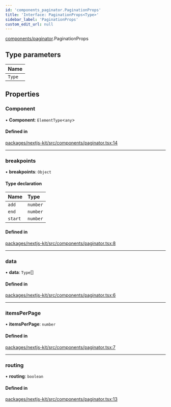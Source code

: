 ```yaml
---
id: 'components_paginator.PaginationProps'
title: 'Interface: PaginationProps<Type>'
sidebar_label: 'PaginationProps'
custom_edit_url: null
---
```


[components/paginator](../modules/components_paginator.md).PaginationProps

## Type parameters

| Name   |
| :----- |
| `Type` |

## Properties

### Component

• **Component**: `ElementType`<`any`\>

#### Defined in

[packages/nextjs-kit/src/components/paginator.tsx:14](https://github.com/CobyPear/decoupled-kit-js/blob/1d4dd35e/packages/nextjs-kit/src/components/paginator.tsx#L14)

---

### breakpoints

• **breakpoints**: `Object`

#### Type declaration

| Name    | Type     |
| :------ | :------- |
| `add`   | `number` |
| `end`   | `number` |
| `start` | `number` |

#### Defined in

[packages/nextjs-kit/src/components/paginator.tsx:8](https://github.com/CobyPear/decoupled-kit-js/blob/1d4dd35e/packages/nextjs-kit/src/components/paginator.tsx#L8)

---

### data

• **data**: `Type`[]

#### Defined in

[packages/nextjs-kit/src/components/paginator.tsx:6](https://github.com/CobyPear/decoupled-kit-js/blob/1d4dd35e/packages/nextjs-kit/src/components/paginator.tsx#L6)

---

### itemsPerPage

• **itemsPerPage**: `number`

#### Defined in

[packages/nextjs-kit/src/components/paginator.tsx:7](https://github.com/CobyPear/decoupled-kit-js/blob/1d4dd35e/packages/nextjs-kit/src/components/paginator.tsx#L7)

---

### routing

• **routing**: `boolean`

#### Defined in

[packages/nextjs-kit/src/components/paginator.tsx:13](https://github.com/CobyPear/decoupled-kit-js/blob/1d4dd35e/packages/nextjs-kit/src/components/paginator.tsx#L13)
